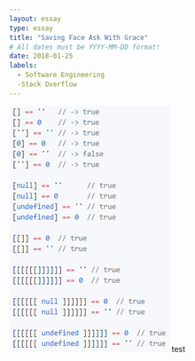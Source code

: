 ```yaml
---
layout: essay
type: essay
title: "Saving Face Ask With Grace"
# All dates must be YYYY-MM-DD format!
date: 2018-01-25
labels:
  - Software Engineering
  -Stack Overflow
---
```

<img class="ui right circular floated image" src="../images/javascriptMeme.png">
test

